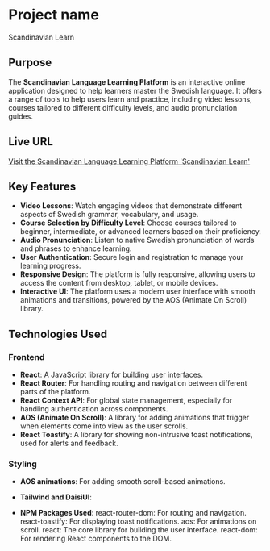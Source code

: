 # Project name 
Scandinavian Learn 

## Purpose

The **Scandinavian Language Learning Platform** is an interactive online application designed to help learners master the Swedish language. It offers a range of tools to help users learn and practice, including video lessons, courses tailored to different difficulty levels, and audio pronunciation guides.

## Live URL

[Visit the Scandinavian Language Learning Platform 'Scandinavian Learn'](https://assignment-9-a729b.web.app/)

## Key Features

- **Video Lessons**: Watch engaging videos that demonstrate different aspects of Swedish grammar, vocabulary, and usage.
- **Course Selection by Difficulty Level**: Choose courses tailored to beginner, intermediate, or advanced learners based on their proficiency.
- **Audio Pronunciation**: Listen to native Swedish pronunciation of words and phrases to enhance learning.
- **User Authentication**: Secure login and registration to manage your learning progress.
- **Responsive Design**: The platform is fully responsive, allowing users to access the content from desktop, tablet, or mobile devices.
- **Interactive UI**: The platform uses a modern user interface with smooth animations and transitions, powered by the AOS (Animate On Scroll) library.

## Technologies Used

### Frontend

- **React**: A JavaScript library for building user interfaces.
- **React Router**: For handling routing and navigation between different parts of the platform.
- **React Context API**: For global state management, especially for handling authentication across components.
- **AOS (Animate On Scroll)**: A library for adding animations that trigger when elements come into view as the user scrolls.
- **React Toastify**: A library for showing non-intrusive toast notifications, used for alerts and feedback.
  
### Styling


- **AOS animations**: For adding smooth scroll-based animations.
- **Tailwind and DaisiUI**:



- **NPM Packages Used**:
react-router-dom: For routing and navigation.
react-toastify: For displaying toast notifications.
aos: For animations on scroll.
react: The core library for building the user interface.
react-dom: For rendering React components to the DOM.





